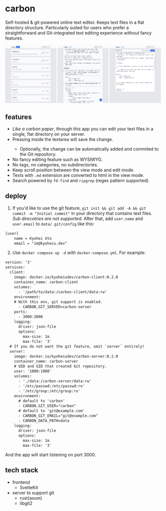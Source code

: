 # carbon
Self-hosted & git-powered online text editor. Keeps text files in a flat directory structure. Particularly suited for users who prefer a straightforward and Git-integrated text editing experience without fancy features.

![screenshot.png](/screenshot/screenshot.png)

## features
- *Like a carbon paper*, through this app you can edit your text files in a single, flat directory on your server.
- Pressing <C-CR> inside the textarea will save the change.
  - Optionally, the change can be automatically added and commited to the Git repository.
- No fancy editing feature such as WYSIWYG.
- No tags, no categories, no subdirectories.
- Keep scroll position between the view mode and edit mode.
- Texts with `.md` extension are converted to html in the view mode.
- Search powered by `fd-find` and `ripgrep` (regex pattern supported).

## deploy

1. If you'd like to use the git feature, `git init && git add -A && git commit -m "Initial commit"` in your directory that contains text files. *Sub direcotries are not supported.*
   After that, add `user.name` and `user.email` to `data/.git/config` like this:
```
[user]
    name = Kyohei Uto
    email = "im@kyoheiu.dev"
```

2. Use `docker compose up -d` with `docker-compose.yml`. For example:

```
version: '3'
services:
  client:
    image: docker.io/kyoheiudev/carbon-client:0.2.0
    container_name: carbon-client
    volumes:
      - '/path/to/data:/carbon-client/data:rw'
    environment:
    # With this env, git support is enabled.
      - CARBON_GIT_SERVER=carbon-server
    ports:
      - 3000:3000
    logging:
      driver: json-file
      options:
        max-size: 1m
        max-file: '3'
  # If you do not want the git feature, omit `server` entirely!
  server:
    image: docker.io/kyoheiudev/carbon-server:0.2.0
    container_name: carbon-server
    # UID and GID that created Git repository.
    user: '1000:1000'
    volumes:
      - './data:/carbon-server/data:rw'
      - '/etc/passwd:/etc/passwd:ro'
      - '/etc/group:/etc/group:ro'
    environment:
      # default to 'carbon'
      - CARBON_GIT_USER="carbon"
      # default to 'git@example.com'
      - CARBON_GIT_EMAIL="git@example.com"
      - CARBON_DATA_PATH=data
    logging:
      driver: json-file
      options:
        max-size: 1m
        max-file: '3'
```

And the app will start listening on port 3000.

## tech stack
- frontend
  - SvelteKit
- server to support git
  - rust(axum)
  - libgit2
